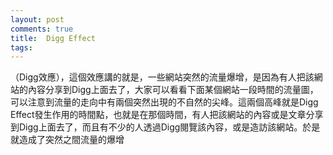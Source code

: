 ```yaml
---
layout: post
comments: true
title:  Digg Effect
tags: 
---
```

 （Digg效應），這個效應講的就是，一些網站突然的流量爆增，是因為有人把該網站的內容分享到Digg上面去了，大家可以看看下面某個網站一段時間的流量圖，可以注意到流量的走向中有兩個突然出現的不自然的尖峰。這兩個高峰就是Digg Effect發生作用的時間點，也就是在那個時間，有人把該網站的內容或是文章分享到Digg上面去了，而且有不少的人透過Digg閱覽該內容，或是造訪該網站。於是就造成了突然之間流量的爆增

